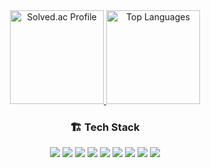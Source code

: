 <div align="center">

<a href="https://solved.ac/wer158177">
  <img src="http://mazassumnida.wtf/api/v2/generate_badge?boj=wer158177" alt="Solved.ac Profile" height="150"/>
</a>
<a href="https://github.com/wer158177">
  <img src="https://github-readme-stats.vercel.app/api/top-langs/?username=wer158177&layout=compact&langs_count=6&theme=dark" alt="Top Languages" height="150"/>
</a>

### 🏗 Tech Stack
<p>
  <img src="https://img.shields.io/badge/Java-007396?style=flat-square&logo=java&logoColor=white" />
  <img src="https://img.shields.io/badge/Spring%20Boot-6DB33F?style=flat-square&logo=spring-boot&logoColor=white" />
  <img src="https://img.shields.io/badge/Node.js-339933?style=flat-square&logo=node.js&logoColor=white" />
    <img src="https://img.shields.io/badge/HTML5-E34F26?style=flat-square&logo=html5&logoColor=white" />
  <img src="https://img.shields.io/badge/CSS3-1572B6?style=flat-square&logo=css3&logoColor=white" />
  <img src="https://img.shields.io/badge/JavaScript-F7DF1E?style=flat-square&logo=javascript&logoColor=white" />
  <img src="https://img.shields.io/badge/React-61DAFB?style=flat-square&logo=react&logoColor=black" />
    <img src="https://img.shields.io/badge/MySQL-4479A1?style=flat-square&logo=mysql&logoColor=white" />
  <img src="https://img.shields.io/badge/PostgreSQL-336791?style=flat-square&logo=postgresql&logoColor=white" />
</p>


</div>
